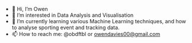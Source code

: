 - 👋 Hi, I’m Owen
- 👀 I’m interested in Data Analysis and Visualisation
- 🌱 I’m currently learning various Machine Learning techniques, and how to analyse sporting event and tracking data.
- 📫 How to reach me: @obdftbl or owendavies00@gmail.com

<!---
owen-bd/owen-bd is a ✨ special ✨ repository because its `README.md` (this file) appears on your GitHub profile.
You can click the Preview link to take a look at your changes.
--->
